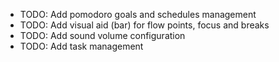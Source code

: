 
 - TODO: Add pomodoro goals and schedules management
 - TODO: Add visual aid (bar) for flow points, focus and breaks
 - TODO: Add sound volume configuration
 - TODO: Add task management 